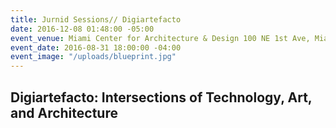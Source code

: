 ```yaml
---
title: Jurnid Sessions// Digiartefacto
date: 2016-12-08 01:48:00 -05:00
event_venue: Miami Center for Architecture & Design 100 NE 1st Ave, Miami, FL 33132
event_date: 2016-08-31 18:00:00 -04:00
event_image: "/uploads/blueprint.jpg"
---
```


## Digiartefacto: Intersections of Technology, Art, and Architecture